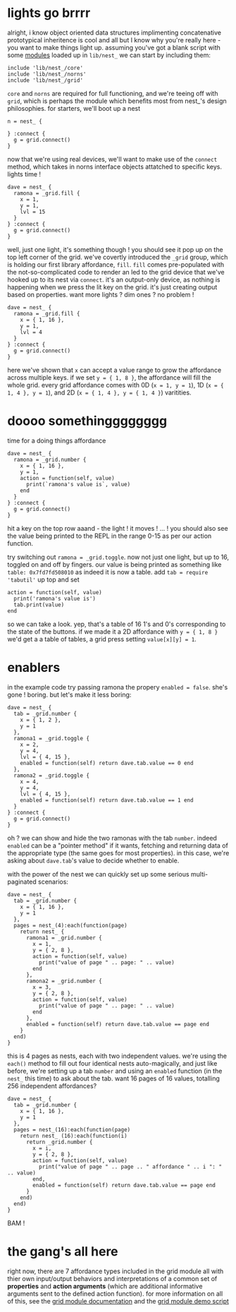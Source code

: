 # lights go brrrr

alright, i know object oriented data structures implimenting concatenative prototypical inheritence is cool and all but I know why you're really here - you want to make things light up. assuming you've got a blank script with some [modules](https://github.com/andr-ew/nest_/releases/) loaded up in `lib/nest_` we can start by including them:

```
include 'lib/nest_/core'
include 'lib/nest_/norns'
include 'lib/nest_/grid'
```

`core` and `norns` are required for full functioning, and we're teeing off with `grid`, which is perhaps the module which benefits most from nest_'s design philosophies. for starters, we'll boot up a nest

```
n = nest_ {

} :connect {
  g = grid.connect()
}
```

now that we're using real devices, we'll want to make use of the `connect` method, which takes in norns interface objects attatched to specific keys. lights time !

```
dave = nest_ {
  ramona = _grid.fill {
    x = 1,
    y = 1,
    lvl = 15
  }
} :connect {
  g = grid.connect()
}
```

well, just one light, it's something though ! you should see it pop up on the top left corner of the grid. we've covertly introduced the `_grid` group, which is holding our first library affordance, `fill`. `fill` comes pre-populated with the not-so-complicated code to render an led to the grid device that we've hooked up to its nest via `connect`. it's an output-only device, as nothing is happening when we press the lit key on the grid. it's just creating output based on properties. want more lights ? dim ones ? no problem !

```
dave = nest_ {
  ramona = _grid.fill {
    x = { 1, 16 },
    y = 1,
    lvl = 4
  }
} :connect {
  g = grid.connect()
}
```

here we've shown that `x` can accept a value range to grow the affordance across multiple keys. if we set `y = { 1, 8 }`, the affordance will fill the whole grid. every grid affordance comes with 0D (`x = 1, y = 1`), 1D (`x = { 1, 4 }, y = 1`), and 2D (`x = { 1, 4 }, y = { 1, 4 }`) varitities.

# doooo somethingggggggg

time for a doing things affordance

```
dave = nest_ {
  ramona = _grid.number {
    x = { 1, 16 },
    y = 1,
    action = function(self, value) 
      print(`ramona's value is`, value)
    end
  }
} :connect {
  g = grid.connect()
}
```

hit a key on the top row aaand - the light ! it moves ! ... ! you should also see the value being printed to the REPL in the range 0-15 as per our action function.

try switching out `ramona = _grid.toggle`. now not just one light, but up to 16, toggled on and off by fingers. our value is being printed as something like  `table: 0x7fd7fd508010` as indeed it is now a table. add `tab = require 'tabutil'` up top and set 
```
action = function(self, value) 
  print('ramona's value is')
  tab.print(value) 
end
```
so we can take a look. yep, that's a table of 16 1's and 0's corresponding to the state of the buttons. if we made it a 2D affordance with `y = { 1, 8 }` we'd get a a table of tables, a grid press setting `value[x][y] = 1`.

# enablers

in the example code try passing ramona the propery `enabled = false`. she's gone ! boring. but let's make it less boring:

```
dave = nest_ {
  tab = _grid.number {
    x = { 1, 2 },
    y = 1
  },
  ramona1 = _grid.toggle {
    x = 2,
    y = 4,
    lvl = { 4, 15 },
    enabled = function(self) return dave.tab.value == 0 end
  },
  ramona2 = _grid.toggle {
    x = 4,
    y = 4,
    lvl = { 4, 15 },
    enabled = function(self) return dave.tab.value == 1 end
  }
} :connect {
  g = grid.connect()
}
```

oh ? we can show and hide the two ramonas with the tab `number`. indeed `enabled` can be a "pointer method" if it wants, fetching and returning data of the appropriate type (the same goes for most properties). in this case, we're asking about `dave.tab`'s value to decide whether to enable.

with the power of the nest we can quickly set up some serious multi-paginated scenarios:

```
dave = nest_ {
  tab = _grid.number {
    x = { 1, 16 },
    y = 1
  },
  pages = nest_(4):each(function(page)
    return nest_ {
      ramona1 = _grid.number {
        x = 1,
        y = { 2, 8 },
        action = function(self, value)
          print("value of page " .. page: " .. value)
        end
      },
      ramona2 = _grid.number {
        x = 3,
        y = { 2, 8 },
        action = function(self, value)
          print("value of page " .. page: " .. value)
        end
      },
      enabled = function(self) return dave.tab.value == page end
    }
  end)
}
```

this is 4 pages as nests, each with two independent values. we're using the `each()` method to fill out four identical nests auto-magically, and just like before, we're setting up a tab `number` and using an `enabled` function (in the `nest_` this time) to ask about the tab. want 16 pages of 16 values, totalling 256 independent affordances?

```
dave = nest_ {
  tab = _grid.number {
    x = { 1, 16 },
    y = 1
  },
  pages = nest_(16):each(function(page)
    return nest_ (16):each(function(i)
      return _grid.number {
        x = i,
        y = { 2, 8 },
        action = function(self, value)
          print("value of page " .. page .. " affordance " .. i ": " .. value)
        end,
        enabled = function(self) return dave.tab.value == page end
      }
    end)
  end)
}
```

BAM ! 

# the gang's all here

right now, there are 7 affordance types included in the grid module all with thier own input/output behaviors and interpretations of a common set of **properties** and **action arguments** (which are additional informative arguments sent to the defined action function). for more information on all of this, see the [grid module documentation](../doc/grid.md) and the [grid module demo script](../examples/grid.lua)
